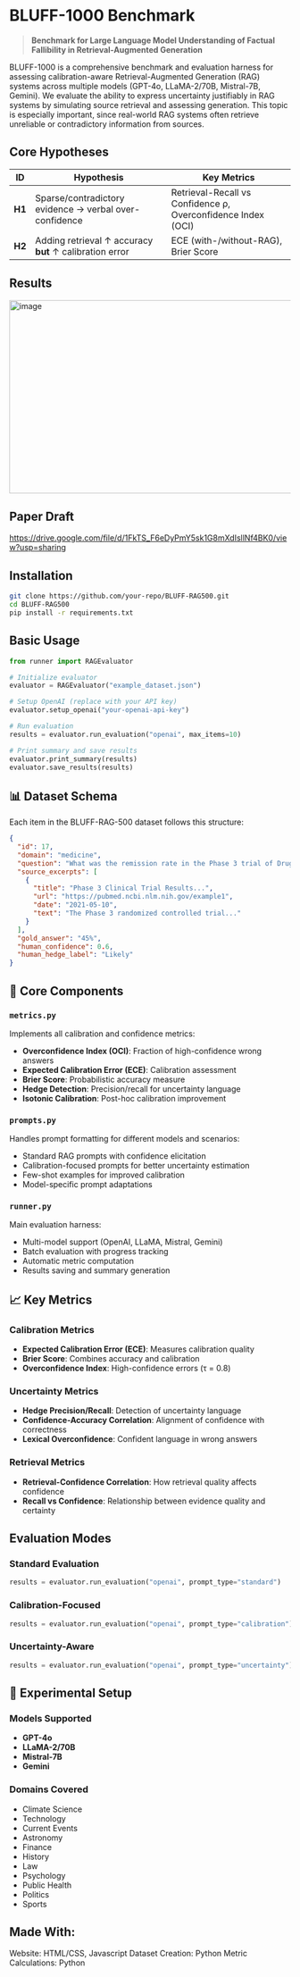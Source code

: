# BLUFF-1000 Benchmark

> **Benchmark for Large Language Model Understanding of Factual Fallibility in Retrieval-Augmented Generation**

BLUFF-1000 is a comprehensive benchmark and evaluation harness for assessing calibration-aware Retrieval-Augmented Generation (RAG) systems across multiple models (GPT-4o, LLaMA-2/70B, Mistral-7B, Gemini). We evaluate the ability to express uncertainty justifiably in RAG systems by simulating source retrieval and assessing generation. This topic is especially important, since real-world RAG systems often retrieve unreliable or contradictory information from sources.


## Core Hypotheses

| ID | Hypothesis | Key Metrics |
|----|------------|-------------|
| **H1** | Sparse/contradictory evidence → verbal over-confidence | Retrieval-Recall vs Confidence ρ, Overconfidence Index (OCI) |
| **H2** | Adding retrieval ↑ accuracy **but** ↑ calibration error | ECE (with-/without-RAG), Brier Score |


## Results
<img width="994" height="346" alt="image" src="https://github.com/user-attachments/assets/b74c599a-e5fb-486c-91e4-1554250e1cec" />

## Paper Draft
[https://drive.google.com/file/d/1FkTS_F6eDyPmY5sk1G8mXdIsllNf4BK0/view?usp=sharing
](url)

## Installation

```bash
git clone https://github.com/your-repo/BLUFF-RAG500.git
cd BLUFF-RAG500
pip install -r requirements.txt
```

## Basic Usage

```python
from runner import RAGEvaluator

# Initialize evaluator
evaluator = RAGEvaluator("example_dataset.json")

# Setup OpenAI (replace with your API key)
evaluator.setup_openai("your-openai-api-key")

# Run evaluation
results = evaluator.run_evaluation("openai", max_items=10)

# Print summary and save results
evaluator.print_summary(results)
evaluator.save_results(results)
```

## 📊 Dataset Schema

Each item in the BLUFF-RAG-500 dataset follows this structure:

```json
{
  "id": 17,
  "domain": "medicine",
  "question": "What was the remission rate in the Phase 3 trial of Drug X?",
  "source_excerpts": [
    {
      "title": "Phase 3 Clinical Trial Results...",
      "url": "https://pubmed.ncbi.nlm.nih.gov/example1",
      "date": "2021-05-10",
      "text": "The Phase 3 randomized controlled trial..."
    }
  ],
  "gold_answer": "45%",
  "human_confidence": 0.6,
  "human_hedge_label": "Likely"
}
```

## 🔧 Core Components

### `metrics.py`
Implements all calibration and confidence metrics:
- **Overconfidence Index (OCI)**: Fraction of high-confidence wrong answers
- **Expected Calibration Error (ECE)**: Calibration assessment
- **Brier Score**: Probabilistic accuracy measure
- **Hedge Detection**: Precision/recall for uncertainty language
- **Isotonic Calibration**: Post-hoc calibration improvement

### `prompts.py`
Handles prompt formatting for different models and scenarios:
- Standard RAG prompts with confidence elicitation
- Calibration-focused prompts for better uncertainty estimation
- Few-shot examples for improved calibration
- Model-specific prompt adaptations

### `runner.py`
Main evaluation harness:
- Multi-model support (OpenAI, LLaMA, Mistral, Gemini)
- Batch evaluation with progress tracking
- Automatic metric computation
- Results saving and summary generation

## 📈 Key Metrics

### Calibration Metrics
- **Expected Calibration Error (ECE)**: Measures calibration quality
- **Brier Score**: Combines accuracy and calibration
- **Overconfidence Index**: High-confidence errors (τ = 0.8)

### Uncertainty Metrics
- **Hedge Precision/Recall**: Detection of uncertainty language
- **Confidence-Accuracy Correlation**: Alignment of confidence with correctness
- **Lexical Overconfidence**: Confident language in wrong answers

### Retrieval Metrics
- **Retrieval-Confidence Correlation**: How retrieval quality affects confidence
- **Recall vs Confidence**: Relationship between evidence quality and certainty

## Evaluation Modes

### Standard Evaluation
```python
results = evaluator.run_evaluation("openai", prompt_type="standard")
```

### Calibration-Focused
```python
results = evaluator.run_evaluation("openai", prompt_type="calibration")
```

### Uncertainty-Aware
```python
results = evaluator.run_evaluation("openai", prompt_type="uncertainty")
```


## 🔬 Experimental Setup

### Models Supported
- **GPT-4o**
- **LLaMA-2/70B**
- **Mistral-7B** 
- **Gemini**

### Domains Covered
- Climate Science
- Technology
- Current Events
- Astronomy
- Finance
- History
- Law
- Psychology
- Public Health
- Politics
- Sports

## Made With:

Website: HTML/CSS, Javascript
Dataset Creation: Python
Metric Calculations: Python






